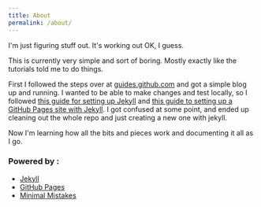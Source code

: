```yaml
---
title: About
permalink: /about/
---
```

I'm just figuring stuff out. It's working out OK, I guess.

This is currently very simple and sort of boring. Mostly exactly like the tutorials told me to do things.

First I followed the steps over at [guides.github.com](https://guides.github.com/features/pages/) and got a simple blog up and running. I wanted to be able to make changes
and test locally, so I followed [this guide for setting up Jekyll](https://jekyllrb.com/docs/) and [this guide to setting up a GitHub Pages site with Jekyll](https://docs.github.com/en/free-pro-team@latest/github/working-with-github-pages/setting-up-a-github-pages-site-with-jekyll). I got confused at some point, and ended up cleaning out the
whole repo and just creating a new one with jekyll.

Now I'm learning how all the bits and pieces work and documenting it all as I go.

### Powered by :
* [Jekyll](https://jekyllrb.com/)
* [GitHub Pages](https://pages.github.com/)
* [Minimal Mistakes](https://github.com/mmistakes/minimal-mistakes)

